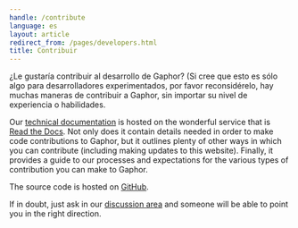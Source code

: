 ```yaml
---
handle: /contribute
language: es
layout: article
redirect_from: /pages/developers.html
title: Contribuir
---
```


¿Le gustaría contribuir al desarrollo de Gaphor? (Si cree que esto es sólo
algo para desarrolladores experimentados, por favor reconsidérelo, hay
muchas maneras de contribuir a Gaphor, sin importar su nivel de experiencia
o habilidades.

Our [technical documentation](https://docs.gaphor.org) is hosted on the
wonderful service that is [Read the Docs](https://readthedocs.com/). Not
only does it contain details needed in order to make code contributions to
Gaphor, but it outlines plenty of other ways in which you can contribute
(including making updates to this website). Finally, it provides a guide to
our processes and expectations for the various types of contribution you can
make to Gaphor.

The source code is hosted on [GitHub](https://github.com/gaphor/gaphor).

If in doubt, just ask in our <a href="../discuss">discussion area</a> and
someone will be able to point you in the right direction.
